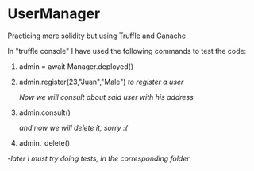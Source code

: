 # UserManager
 Practicing more solidity but using Truffle and Ganache

 In "truffle console" I have used the following commands to test the code:
  1) admin = await Manager.deployed()
  
  2) admin.register(23,"Juan","Male")
        *to register a user*

        *Now we will consult about said user with his address*
  3) admin.consult()   

        *and now we will delete it, sorry :(*
  4) admin._delete()


-*later I must try doing tests, in the corresponding folder*
